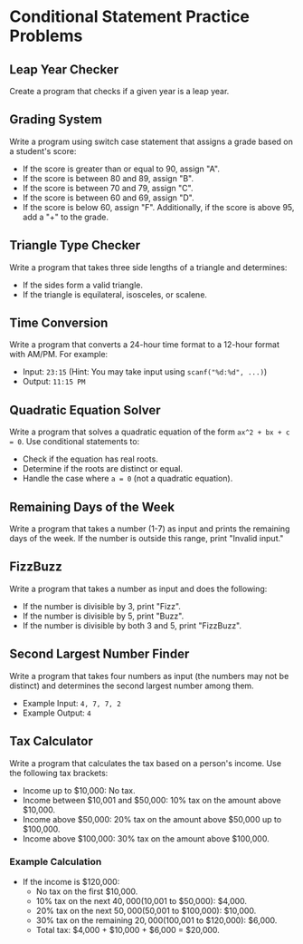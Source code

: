 # Conditional Statement Practice Problems

## Leap Year Checker
Create a program that checks if a given year is a leap year.

## Grading System
Write a program using switch case statement that assigns a grade based on a student's score:
- If the score is greater than or equal to 90, assign "A".
- If the score is between 80 and 89, assign "B".
- If the score is between 70 and 79, assign "C".
- If the score is between 60 and 69, assign "D".
- If the score is below 60, assign "F".
Additionally, if the score is above 95, add a "+" to the grade.

## Triangle Type Checker
Write a program that takes three side lengths of a triangle and determines:
- If the sides form a valid triangle.
- If the triangle is equilateral, isosceles, or scalene.

## Time Conversion
Write a program that converts a 24-hour time format to a 12-hour format with AM/PM. For example:
- Input: `23:15` (Hint: You may take input using `scanf("%d:%d", ...)`)
- Output: `11:15 PM`

## Quadratic Equation Solver
Write a program that solves a quadratic equation of the form `ax^2 + bx + c = 0`. Use conditional statements to:
- Check if the equation has real roots.
- Determine if the roots are distinct or equal.
- Handle the case where `a = 0` (not a quadratic equation).


## Remaining Days of the Week
Write a program that takes a number (1-7) as input and prints the remaining days of the week. If the number is outside this range, print "Invalid input."

## FizzBuzz
Write a program that takes a number as input and does the following:
- If the number is divisible by 3, print "Fizz".
- If the number is divisible by 5, print "Buzz".
- If the number is divisible by both 3 and 5, print "FizzBuzz".


## Second Largest Number Finder
Write a program that takes four numbers as input (the numbers may not be distinct) and determines the second largest number among them.
- Example Input: `4, 7, 7, 2`
- Example Output: `4`

## Tax Calculator
Write a program that calculates the tax based on a person's income. Use the following tax brackets:
- Income up to $10,000: No tax.
- Income between $10,001 and $50,000: 10% tax on the amount above $10,000.
- Income above $50,000: 20% tax on the amount
 above $50,000 up to $100,000.
- Income above $100,000: 30% tax on the amount above $100,000.

### Example Calculation
- If the income is $120,000:
    - No tax on the first $10,000.
    - 10% tax on the next $40,000 ($10,001 to $50,000): $4,000.
    - 20% tax on the next $50,000 ($50,001 to $100,000): $10,000.
    - 30% tax on the remaining $20,000 ($100,001 to $120,000): $6,000.
    - Total tax: $4,000 + $10,000 + $6,000 = $20,000.


